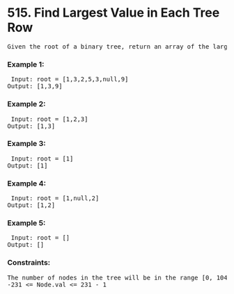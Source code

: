 # 515. Find Largest Value in Each Tree Row

<pre>Given the root of a binary tree, return an array of the largest value in each row of the tree (0-indexed).</pre>

### Example 1:


<pre> Input: root = [1,3,2,5,3,null,9]
Output: [1,3,9]</pre>

### Example 2:

<pre> Input: root = [1,2,3]
Output: [1,3]</pre>

### Example 3:

<pre> Input: root = [1]
Output: [1]</pre>

### Example 4:

<pre> Input: root = [1,null,2]
Output: [1,2]</pre>

### Example 5:

<pre> Input: root = []
Output: []</pre>
 

### Constraints:

<pre>The number of nodes in the tree will be in the range [0, 104].
-231 <= Node.val <= 231 - 1</pre>
